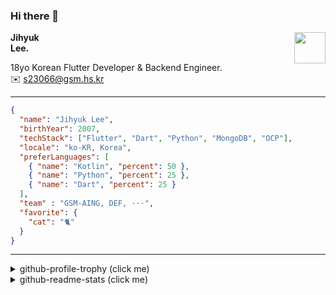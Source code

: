 ### Hi there 👋
<img src="https://github.githubassets.com/images/mona-loading-default.gif" width="50px" align="right">
</a>

**Jihyuk\
Lee.**

18yo Korean Flutter Developer & Backend Engineer.\
✉️ <s23066@gsm.hs.kr>

---

```json
{
  "name": "Jihyuk Lee",
  "birthYear": 2007,
  "techStack": ["Flutter", "Dart", "Python", "MongoDB", "OCP"],
  "locale": "ko-KR, Korea",
  "preferLanguages": [
    { "name": "Kotlin", "percent": 50 },
    { "name": "Python", "percent": 25 },
    { "name": "Dart", "percent": 25 }
  ],
  "team" : "GSM-AING, DEF, ···",
  "favorite": {
    "cat": "🐈"
  }
}
```
---
<details>
  <summary>github-profile-trophy (click me)</summary>
  
![](https://github-profile-trophy.vercel.app/?username=withJihyuk&row=1&column=8&theme=nord)
  
</details>
<details>
  <summary>github-readme-stats (click me)</summary>
  
<!--START_SECTION:waka-->
![Code Time](http://img.shields.io/badge/Code%20Time-590%20hrs%2018%20mins-blue)

![Lines of code](https://img.shields.io/badge/%EC%A0%80%EB%8A%94%20%EC%97%AC%ED%83%9C%EA%B9%8C%EC%A7%80%20-469.3%20thousand%20%EC%A4%84%EC%9D%98%20%EC%BD%94%EB%93%9C%EB%A5%BC%20%EC%9E%91%EC%84%B1%ED%96%88%EC%96%B4%EC%9A%94.-blue)

**저는 아침형 인간이에요. 🐤** 

```text
🌞 아침                     360 commits         ████░░░░░░░░░░░░░░░░░░░░░   16.89 % 
🌆 낮　                     765 commits         █████████░░░░░░░░░░░░░░░░   35.88 % 
🌃 저녁                     758 commits         █████████░░░░░░░░░░░░░░░░   35.55 % 
🌙 밤　                     249 commits         ███░░░░░░░░░░░░░░░░░░░░░░   11.68 % 
```


📊 **저는 이번주를 이렇게 시간을 보냈어요.** 

```text
🕑︎ Timezone: Asia/Seoul

💬 프로그래밍 언어들: 
Dart                     10 hrs 30 mins      ██████████████████████░░░   87.72 % 
MDX                      50 mins             ██░░░░░░░░░░░░░░░░░░░░░░░   07.06 % 
Groovy                   18 mins             █░░░░░░░░░░░░░░░░░░░░░░░░   02.51 % 
Java Properties          7 mins              ░░░░░░░░░░░░░░░░░░░░░░░░░   01.03 % 
YAML                     5 mins              ░░░░░░░░░░░░░░░░░░░░░░░░░   00.75 % 

🔥 에디터들: 
VS Code                  11 hrs 58 mins      █████████████████████████   100.00 % 

💻 운영 체제들: 
Mac                      11 hrs 58 mins      █████████████████████████   100.00 % 
```


 Last Updated on 18/12/2024 18:50:28 UTC
<!--END_SECTION:waka-->

</details>

</div>

